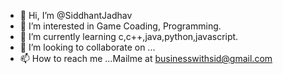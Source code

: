 - 👋 Hi, I’m @SiddhantJadhav
- 👀 I’m interested in Game Coading, Programming.
- 🌱 I’m currently learning c,c++,java,python,javascript.
- 💞️ I’m looking to collaborate on ...
- 📫 How to reach me ...Mailme at businesswithsid@gmail.com

<!---
Siddhant8308/Siddhant8308 is a ✨ special ✨ repository because its `README.md` (this file) appears on your GitHub profile.
You can click the Preview link to take a look at your changes.
--->
